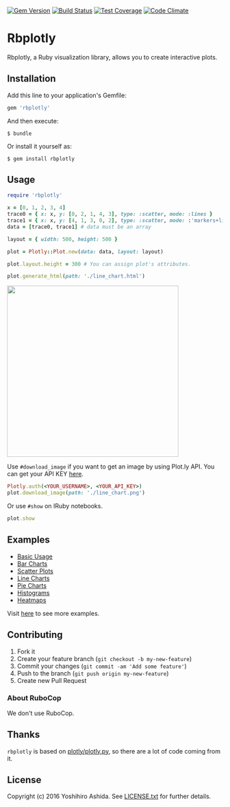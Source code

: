 [![Gem Version](https://badge.fury.io/rb/rbplotly.svg)](https://badge.fury.io/rb/rbplotly)
[![Build Status](https://travis-ci.org/ash1day/rbplotly.svg?branch=master)](https://travis-ci.org/ash1day/rbplotly)
[![Test Coverage](https://codeclimate.com/github/ash1day/rbplotly/badges/coverage.svg)](https://codeclimate.com/github/ash1day/rbplotly/coverage)
[![Code Climate](https://codeclimate.com/github/ash1day/rbplotly/badges/gpa.svg)](https://codeclimate.com/github/ash1day/rbplotly)

# Rbplotly

Rbplotly, a Ruby visualization library, allows you to create interactive plots.

## Installation

Add this line to your application's Gemfile:

```ruby
gem 'rbplotly'
```

And then execute:

    $ bundle

Or install it yourself as:

    $ gem install rbplotly

## Usage

```ruby
require 'rbplotly'

x = [0, 1, 2, 3, 4]
trace0 = { x: x, y: [0, 2, 1, 4, 3], type: :scatter, mode: :lines }
trace1 = { x: x, y: [4, 1, 3, 0, 2], type: :scatter, mode: :'markers+lines' }
data = [trace0, trace1] # data must be an array

layout = { width: 500, height: 500 }

plot = Plotly::Plot.new(data: data, layout: layout)

plot.layout.height = 300 # You can assign plot's attributes.

plot.generate_html(path: './line_chart.html')
```

<img src="./docs/images/line_chart.png" width="400">

Use `#download_image` if you want to get an image by using Plot.ly API. You can get your API KEY [here](https://plot.ly/settings/api).

```ruby
Plotly.auth(<YOUR_USERNAME>, <YOUR_API_KEY>)
plot.download_image(path: './line_chart.png')
```

Or use `#show` on IRuby notebooks.

```ruby
plot.show
```

## Examples

- [Basic Usage](https://nbviewer.jupyter.org/github/ash1day/rbplotly/blob/master/examples/Basic%20Usage.ipynb)
- [Bar Charts](https://nbviewer.jupyter.org/github/ash1day/rbplotly/blob/master/examples/Bar%20%20Charts.ipynb)
- [Scatter Plots](https://nbviewer.jupyter.org/github/ash1day/rbplotly/blob/master/examples/Scatter%20Plots.ipynb)
- [Line Charts](https://nbviewer.jupyter.org/github/ash1day/rbplotly/blob/master/examples/Line%20charts.ipynb)
- [Pie Charts](https://nbviewer.jupyter.org/github/ash1day/rbplotly/blob/master/examples/Pie%20Charts.ipynb)
- [Histograms](https://nbviewer.jupyter.org/github/ash1day/rbplotly/blob/master/examples/Histograms.ipynb)
- [Heatmaps](https://nbviewer.jupyter.org/github/ash1day/rbplotly/blob/master/examples/heatmaps.ipynb)

Visit [here](https://nbviewer.jupyter.org/github/ash1day/rbplotly/tree/master/examples/) to see more examples.

## Contributing

1. Fork it
2. Create your feature branch (`git checkout -b my-new-feature`)
3. Commit your changes (`git commit -am 'Add some feature'`)
4. Push to the branch (`git push origin my-new-feature`)
5. Create new Pull Request

### About RuboCop

We don't use RuboCop.

## Thanks

`rbplotly` is based on [plotly/plotly.py](https://github.com/plotly/plotly.py), so there are a lot of code coming from it.

## License

Copyright (c) 2016 Yoshihiro Ashida. See [LICENSE.txt](LICENSE.txt) for
further details.
